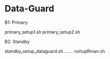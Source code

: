 # Data-Guard

B1: Primary

primary_setup1.sh
primary_setup2.sh


B2: Standby

standby_setup_dataguard.sh
  ...
  ...
nohupRman.sh
